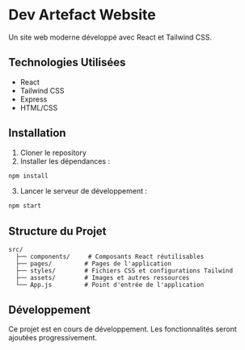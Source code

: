# Dev Artefact Website

Un site web moderne développé avec React et Tailwind CSS.

## Technologies Utilisées

- React
- Tailwind CSS
- Express
- HTML/CSS

## Installation

1. Cloner le repository
2. Installer les dépendances :

```bash
npm install
```

3. Lancer le serveur de développement :

```bash
npm start
```

## Structure du Projet

```
src/
  ├── components/     # Composants React réutilisables
  ├── pages/         # Pages de l'application
  ├── styles/        # Fichiers CSS et configurations Tailwind
  ├── assets/        # Images et autres ressources
  └── App.js         # Point d'entrée de l'application
```

## Développement

Ce projet est en cours de développement. Les fonctionnalités seront ajoutées progressivement.
